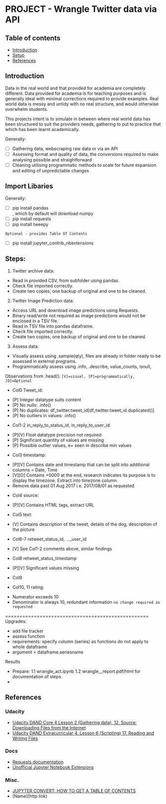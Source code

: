# PROJECT - Wrangle Twitter data via API

## Table of contents 
* [Introduction](#introduction)
* [Setup](#setup)
* [References](#references)

## Introduction
Data in the real world and that provided for academia are completely different.
Data provided for academia is for teaching purposes and is generally ideal with minimal corrections required to provide examples.
Real world data is messy and untidy with no real structure, and would otherwise overwhelm students.

This projects intent is to simulate in between where real world data has been structured to suit the providers needs, gathering to put to practice that which has been learnt academically.

Generally:
- [ ] Gathering data, webscraping raw data or via an API
- [ ] Assessing format and quality of data, the conversions required to make analysing possible and straightforward
- [ ] Cleaning utilising programmatic methods to scale for future expansion and editing of unpredictable changes

## Import Libaries
Generally: <br>
- [ ] pip install pandas <br>, which by default will download numpy
- [ ] pip install requests <br>
- [ ] pip install tweepy <br>

`Optional - provides Table Of Contents`
- [ ] pip install jupyter_contrib_nbextensions

## Steps:
1. Twitter archive data:
- Read in provided CSV, from subfolder using pandas.
- Check file imported correctly.
- Create two copies, one backup of original and one to be cleaned.

2. Twitter Image Prediction data:
- Access URL and download image predictions using Requests.
- Binary read/write not required as image predictions would not be enclosed in a TSV file.
- Read in TSV file into pandas dataframe.
- Check file imported correctly.
- Create two copies, one backup of original and one to be cleaned.

3. Assess data:
- Visually assess using .sample(qty), files are already in folder ready to be assessed in external programs.
- Programmatically assess using .info, .describe, value_counts, isnull, 

Observations from .head():
`[V]=visual, [P]=programmatically, [O]=Optional`
- Col0 Tweet_id:
* [P] Integer datatype suits content
* [P] No nulls: .info()
* [P] No duplicates: df_twitter.tweet_id[df_twitter.tweet_id.duplicated()]
* [P] No outliers in values: .info()

- Col1-2 in_reply_to_status_id, in_reply_to_user_id:
* [P][V] Float datatype precision not required
* [P] Significant quantity of values are missing
* [P] Possible outlier values, e+ seen in describe min values

- Col3 timestamp:
* [P][V] Contains date and timestamp that can be split into additional columns = Date, Time
* [V][O] Contains +0000 at the end, research indicates its purpose is to display the timezone.
		 Extract into timezone column.
* Remove data past 01 Aug 2017 i.e. 2017/08/01 as requested

- Col4 source:
* [P][V] Contains HTML tags, extract URL

- Col5 text:
* [V] Contains description of the tweet, details of the dog, description of the picture

- Col6-7 retweet_status_id, ..._user_id
* [V] See Col1-2 comments above, similar findings

- Col8 retweet_status_timestamp
* [P][V] Significant values missing

- Col9

- Col10, 11 rating:
* Numerator exceeds 10
* Denominator is always 10, redundant information
`no change required as requested`

==================================================
Upgrades:
- add file tracker
- assess function
 - requirements: specify column (series) as functions do not apply to whole dataframe
 - argument = dataframe.seriesname


Results
- Prepare:
1.1 wrangle_act.ipynb
1.2 wrangle__report.pdf/html for documentation of steps
- 

## References
### Udacity
- [Udacity DAND Core 4 Lesson 2 (Gathering data), 12. Source: Downloading Files from the Internet](https://classroom.udacity.com/nanodegrees/nd002/parts/af503f34-9646-4795-a916-190ebc82cb4a/modules/86c36b91-055f-4970-8462-864f332c2ebb/lessons/96402d84-c99d-4982-9edf-2430ef30d222/concepts/ed908f34-ce67-44c0-acb1-d81abd5d9e37)
- [Udacity DAND Extracurricular 4. Lesson 6 (Scripting) 17. Reading and Writing Files](https://classroom.udacity.com/nanodegrees/nd002/parts/762c0200-e8a7-425b-be49-7080cc533c7d/modules/d2268785-db9d-4aaa-ab44-afec79099d7d/lessons/62fec647-9f0e-4551-8752-2139e2d4eb5f/concepts/43991399-3df7-48cf-a10c-792921e1b6bf)
### Docs
- [Requests documentation](https://requests.readthedocs.io/en/master/user/quickstart/)
- [Unofficial Jupyter Notebook Extensions](https://jupyter-contrib-nbextensions.readthedocs.io/en/latest/install.html)
### Misc.
- [JUPYTER CONVERT: HOW TO GET A TABLE OF CONTENTS](https://littledatascientist.com/2019/01/20/jupter-convert-how-to-get-a-table-of-contents/)
- [Name](http link)